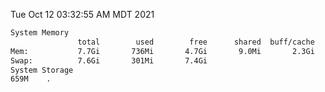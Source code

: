 Tue Oct 12 03:32:55 AM MDT 2021
```bash
System Memory
               total        used        free      shared  buff/cache   available
Mem:           7.7Gi       736Mi       4.7Gi       9.0Mi       2.3Gi       6.6Gi
Swap:          7.6Gi       301Mi       7.4Gi
System Storage
659M	.
```
